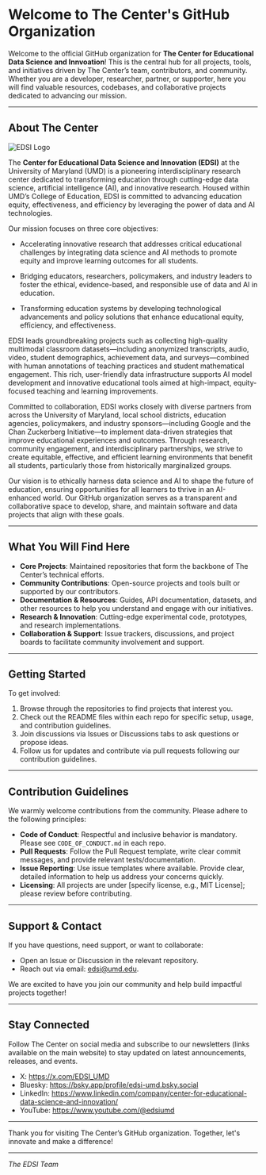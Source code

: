# Welcome to The Center's GitHub Organization

Welcome to the official GitHub organization for **The Center for Educational Data Science and Innvoation**! This is the central hub for all projects, tools, and initiatives driven by The Center’s team, contributors, and community. Whether you are a developer, researcher, partner, or supporter, here you will find valuable resources, codebases, and collaborative projects dedicated to advancing our mission.

---

## About The Center

![EDSI Logo](.github/logo-edsi-icon.jpg)

The **Center for Educational Data Science and Innovation (EDSI)** at the University of Maryland (UMD) is a pioneering interdisciplinary research center dedicated to transforming education through cutting-edge data science, artificial intelligence (AI), and innovative research. Housed within UMD’s College of Education, EDSI is committed to advancing education equity, effectiveness, and efficiency by leveraging the power of data and AI technologies.

Our mission focuses on three core objectives:

- Accelerating innovative research that addresses critical educational challenges by integrating data science and AI methods to promote equity and improve learning outcomes for all students.

- Bridging educators, researchers, policymakers, and industry leaders to foster the ethical, evidence-based, and responsible use of data and AI in education.

- Transforming education systems by developing technological advancements and policy solutions that enhance educational equity, efficiency, and effectiveness.

EDSI leads groundbreaking projects such as collecting high-quality multimodal classroom datasets—including anonymized transcripts, audio, video, student demographics, achievement data, and surveys—combined with human annotations of teaching practices and student mathematical engagement. This rich, user-friendly data infrastructure supports AI model development and innovative educational tools aimed at high-impact, equity-focused teaching and learning improvements.

Committed to collaboration, EDSI works closely with diverse partners from across the University of Maryland, local school districts, education agencies, policymakers, and industry sponsors—including Google and the Chan Zuckerberg Initiative—to implement data-driven strategies that improve educational experiences and outcomes. Through research, community engagement, and interdisciplinary partnerships, we strive to create equitable, effective, and efficient learning environments that benefit all students, particularly those from historically marginalized groups.

Our vision is to ethically harness data science and AI to shape the future of education, ensuring opportunities for all learners to thrive in an AI-enhanced world. Our GitHub organization serves as a transparent and collaborative space to develop, share, and maintain software and data projects that align with these goals.

---

## What You Will Find Here

- **Core Projects**: Maintained repositories that form the backbone of The Center’s technical efforts.
- **Community Contributions**: Open-source projects and tools built or supported by our contributors.
- **Documentation & Resources**: Guides, API documentation, datasets, and other resources to help you understand and engage with our initiatives.
- **Research & Innovation**: Cutting-edge experimental code, prototypes, and research implementations.
- **Collaboration & Support**: Issue trackers, discussions, and project boards to facilitate community involvement and support.

---

## Getting Started

To get involved:

1. Browse through the repositories to find projects that interest you.
2. Check out the README files within each repo for specific setup, usage, and contribution guidelines.
3. Join discussions via Issues or Discussions tabs to ask questions or propose ideas.
4. Follow us for updates and contribute via pull requests following our contribution guidelines.

---

## Contribution Guidelines

We warmly welcome contributions from the community. Please adhere to the following principles:

- **Code of Conduct**: Respectful and inclusive behavior is mandatory. Please see `CODE_OF_CONDUCT.md` in each repo.
- **Pull Requests**: Follow the Pull Request template, write clear commit messages, and provide relevant tests/documentation.
- **Issue Reporting**: Use issue templates where available. Provide clear, detailed information to help us address your concerns quickly.
- **Licensing**: All projects are under [specify license, e.g., MIT License]; please review before contributing.

---

## Support & Contact

If you have questions, need support, or want to collaborate:

- Open an Issue or Discussion in the relevant repository.
- Reach out via email: edsi@umd.edu.

We are excited to have you join our community and help build impactful projects together!

---

## Stay Connected

Follow The Center on social media and subscribe to our newsletters (links available on the main website) to stay updated on latest announcements, releases, and events.
- X: https://x.com/EDSI_UMD
- Bluesky: https://bsky.app/profile/edsi-umd.bsky.social 
- LinkedIn: https://www.linkedin.com/company/center-for-educational-data-science-and-innovation/
- YouTube: https://www.youtube.com/@edsiumd

---

Thank you for visiting The Center’s GitHub organization. Together, let's innovate and make a difference!

---

*The EDSI Team*
